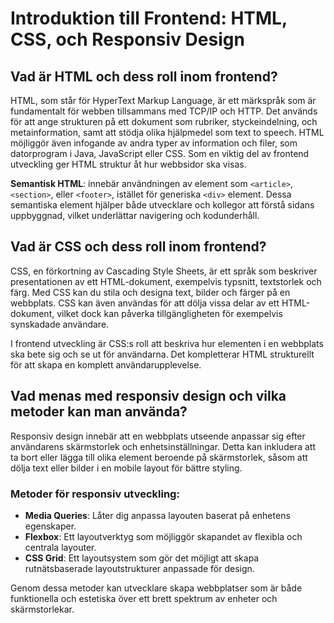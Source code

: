 # Introduktion till Frontend: HTML, CSS, och Responsiv Design

## Vad är HTML och dess roll inom frontend?

HTML, som står för HyperText Markup Language, är ett märkspråk som är fundamentalt för webben tillsammans med TCP/IP och HTTP. Det används för att ange strukturen på ett dokument som rubriker, styckeindelning, och metainformation, samt att stödja olika hjälpmedel som text to speech. HTML möjliggör även infogande av andra typer av information och filer, som datorprogram i Java, JavaScript eller CSS. Som en viktig del av frontend utveckling ger HTML struktur åt hur webbsidor ska visas.

**Semantisk HTML**: innebär användningen av element som `<article>`, `<section>`, eller `<footer>`, istället för generiska `<div>` element. Dessa semantiska element hjälper både utvecklare och kollegor att förstå sidans uppbyggnad, vilket underlättar navigering och kodunderhåll.

## Vad är CSS och dess roll inom frontend?

CSS, en förkortning av Cascading Style Sheets, är ett språk som beskriver presentationen av ett HTML-dokument, exempelvis typsnitt, textstorlek och färg. Med CSS kan du stila och designa text, bilder och färger på en webbplats. CSS kan även användas för att dölja vissa delar av ett HTML-dokument, vilket dock kan påverka tillgängligheten för exempelvis synskadade användare.

I frontend utveckling är CSS:s roll att beskriva hur elementen i en webbplats ska bete sig och se ut för användarna. Det kompletterar HTML strukturellt för att skapa en komplett användarupplevelse.

## Vad menas med responsiv design och vilka metoder kan man använda?

Responsiv design innebär att en webbplats utseende anpassar sig efter användarens skärmstorlek och enhetsinställningar. Detta kan inkludera att ta bort eller lägga till olika element beroende på skärmstorlek, såsom att dölja text eller bilder i en mobile layout för bättre styling.

### Metoder för responsiv utveckling:

- **Media Queries**: Låter dig anpassa layouten baserat på enhetens egenskaper.
- **Flexbox**: Ett layoutverktyg som möjliggör skapandet av flexibla och centrala layouter.
- **CSS Grid**: Ett layoutsystem som gör det möjligt att skapa rutnätsbaserade layoutstrukturer anpassade för design.

Genom dessa metoder kan utvecklare skapa webbplatser som är både funktionella och estetiska över ett brett spektrum av enheter och skärmstorlekar.